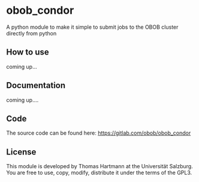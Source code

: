 # obob_condor
A python module to make it simple to submit jobs to the OBOB cluster directly from python

## How to use
coming up...

## Documentation
coming up....

## Code
The source code can be found here: <https://gitlab.com/obob/obob_condor>

## License
This module is developed by Thomas Hartmann at the Universität Salzburg. You are free to use, copy, modify, distribute it under the terms of the GPL3.
